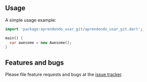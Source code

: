 ## Usage

A simple usage example:

```dart
import 'package:aprendendo_usar_git/aprendendo_usar_git.dart';

main() {
  var awesome = new Awesome();
}
```

## Features and bugs

Please file feature requests and bugs at the [issue tracker][google].

[google]: http://google.com.br
